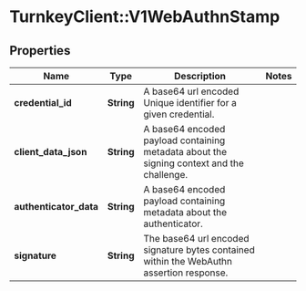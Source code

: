 # TurnkeyClient::V1WebAuthnStamp

## Properties
Name | Type | Description | Notes
------------ | ------------- | ------------- | -------------
**credential_id** | **String** | A base64 url encoded Unique identifier for a given credential. | 
**client_data_json** | **String** | A base64 encoded payload containing metadata about the signing context and the challenge. | 
**authenticator_data** | **String** | A base64 encoded payload containing metadata about the authenticator. | 
**signature** | **String** | The base64 url encoded signature bytes contained within the WebAuthn assertion response. | 

